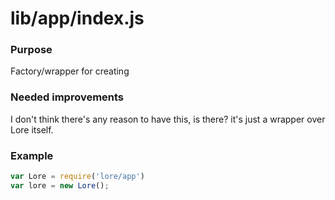 # lib/app/index.js

### Purpose

Factory/wrapper for creating 

### Needed improvements

I don't think there's any reason to have this, is there? it's just a wrapper over Lore itself.

### Example

```js
var Lore = require('lore/app')
var lore = new Lore();
```
